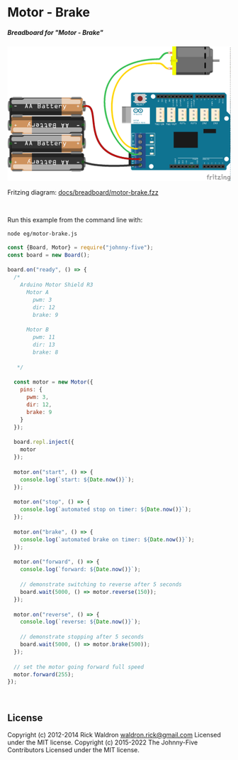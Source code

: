 <!--remove-start-->

# Motor - Brake

<!--remove-end-->






##### Breadboard for "Motor - Brake"



![docs/breadboard/motor-brake.png](breadboard/motor-brake.png)<br>

Fritzing diagram: [docs/breadboard/motor-brake.fzz](breadboard/motor-brake.fzz)

&nbsp;




Run this example from the command line with:
```bash
node eg/motor-brake.js
```


```javascript
const {Board, Motor} = require("johnny-five");
const board = new Board();

board.on("ready", () => {
  /*
    Arduino Motor Shield R3
      Motor A
        pwm: 3
        dir: 12
        brake: 9

      Motor B
        pwm: 11
        dir: 13
        brake: 8

   */

  const motor = new Motor({
    pins: {
      pwm: 3,
      dir: 12,
      brake: 9
    }
  });

  board.repl.inject({
    motor
  });

  motor.on("start", () => {
    console.log(`start: ${Date.now()}`);
  });

  motor.on("stop", () => {
    console.log(`automated stop on timer: ${Date.now()}`);
  });

  motor.on("brake", () => {
    console.log(`automated brake on timer: ${Date.now()}`);
  });

  motor.on("forward", () => {
    console.log(`forward: ${Date.now()}`);

    // demonstrate switching to reverse after 5 seconds
    board.wait(5000, () => motor.reverse(150));
  });

  motor.on("reverse", () => {
    console.log(`reverse: ${Date.now()}`);

    // demonstrate stopping after 5 seconds
    board.wait(5000, () => motor.brake(500));
  });

  // set the motor going forward full speed
  motor.forward(255);
});

```








&nbsp;

<!--remove-start-->

## License
Copyright (c) 2012-2014 Rick Waldron <waldron.rick@gmail.com>
Licensed under the MIT license.
Copyright (c) 2015-2022 The Johnny-Five Contributors
Licensed under the MIT license.

<!--remove-end-->
